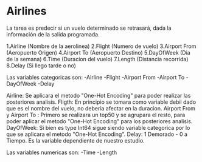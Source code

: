 # Airlines

La tarea es predecir si un vuelo determinado se retrasará, dada la información de la salida programada.

1.Airline (Nombre de la aerolinea)
2.Flight (Numero de vuelo)
3.Airport From (Aeropuerto Origen)
4.Airport To (Aeropuerto Destino)
5.DayOfWeek (Dia de la semana)
6.Time (Duracion del vuelo)
7.Length (Distancia recorrida)
8.Delay (Si llego tarde o no)

Las variables categoricas son:
-Airline
-Flight
-Airport From
-Airport To
-DayOfWeek
-Delay

Airline: Se aplicara el metodo "One-Hot Encoding" para poder realizar las posteriores analisis.
Fligth: En principio se tomara como variable debil dado que es el nombre del vuelo, no deberia afectar en la duracion.
Airport From y Airport To : Primero se realizara un top50 y se agrupara el resto, para poder aplicar el metodo "One-Hot Encoding" para los posteriores analisis.
DayOfWeek: Si bien es type Int64 sigue siendo variable categorica por lo que se aplicara el metodo "One-Hot Encoding".
Delay: 1 Demorado - 0 a Tiempo. Es la variable dependiente de nuestro estudio.

Las variables numericas son:
-Time
-Length
